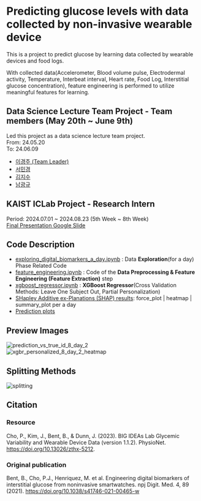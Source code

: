 # Predicting glucose levels with data collected by non-invasive wearable device
This is a project to predict glucose by learning data collected by wearable devices and food logs.

With collected data(Accelerometer, Blood volume pulse, Electrodermal activity, Temperature, Interbeat interval, Heart rate, Food Log, Interstitial glucose concentration), feature engineering is performed to utilize meaningful features for learning.

## Data Science Lecture Team Project - Team members (May 20th ~ June 9th)
Led this project as a data science lecture team project.  
From: 24.05.20  
To: 24.06.09  
- [이경주 (Team Leader)](https://github.com/gjlee0802)
- [서민경](https://github.com/mingg12)
- [김지수](https://github.com/itsthejisoo)
- [남광규](https://github.com/kwanggyu99)

## KAIST ICLab Project - Research Intern
Period: 2024.07.01 ~ 2024.08.23 (5th Week ~ 8th Week)  
[Final Presentation Google Slide](https://docs.google.com/presentation/d/1L_wW0U8q1avQ7Idslrm_KxD4gqB5mlhuEmSXQoU07ZQ/edit?usp=sharing)
## Code Description
- [exploring_digital_biomarkers_a_day.ipynb](https://github.com/gjlee0802/engineering-digital-biomarkers/blob/main/exploring_digital_biomarkers_a_day.ipynb) : Data **Exploration**(for a day) Phase Related Code
- [feature_engineering.ipynb](https://github.com/gjlee0802/engineering-digital-biomarkers/blob/main/feature_engineering.ipynb) : Code of the **Data Preprocessing & Feature Engineering (Feature Extraction)** step
- [xgboost_regressor.ipynb](https://github.com/gjlee0802/engineering-digital-biomarkers/blob/main/xgboost_regressor.ipynb) : **XGBoost Regressor**(Cross Validation Methods: Leave One Subject Out, Partial Personalization)
- [SHapley Additive ex-Planations (SHAP) results](https://github.com/gjlee0802/engineering-digital-biomarkers/tree/main/shap_results): force_plot | heatmap | summary_plot per a day
- [Prediction plots](https://github.com/gjlee0802/engineering-digital-biomarkers/tree/main/prediction_plots)
## Preview Images
![prediction_vs_true_id_8_day_2](https://github.com/user-attachments/assets/2570ad97-8757-4235-ab86-05128499cc43)  
![xgbr_personalized_8_day_2_heatmap](https://github.com/user-attachments/assets/59f79190-b099-4f0b-8dd9-a21621ecbbcf)  
## Splitting Methods
![splitting](https://github.com/user-attachments/assets/27710093-a6be-407c-b899-4f0ba5723ec5)
## Citation
### Resource
Cho, P., Kim, J., Bent, B., & Dunn, J. (2023). BIG IDEAs Lab Glycemic Variability and Wearable Device Data (version 1.1.2). PhysioNet. https://doi.org/10.13026/zthx-5212.

### Original publication
Bent, B., Cho, P.J., Henriquez, M. et al. Engineering digital biomarkers of interstitial glucose from noninvasive smartwatches. npj Digit. Med. 4, 89 (2021). https://doi.org/10.1038/s41746-021-00465-w

